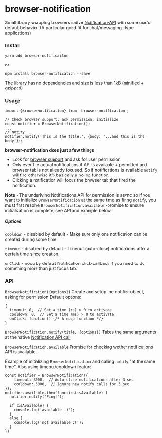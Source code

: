 # browser-notification

Small library wrapping browsers native [Notification-API](https://developer.mozilla.org/en-US/docs/Web/API/Notification) with some useful default behavior.
(A particular good fit for chat/messaging -type applications)

### Install
```
yarn add browser-notificaiton
```
or
```
npm install browser-notification --save
```
The library has no dependencies and size is less than 1kB (minified + gzipped)

### Usage

```
import {BrowserNotification} from 'browser-notification';

// Check browser support, ask permission, initialize
const notifier = BrowserNotification();
...
// Notify
notifier.notify('This is the title.', {body: '...and this is the body'});
```

**browser-notification does just a few things**
- Look for [browser support](http://caniuse.com/#feat=notifications) and ask for user permission
- Only ever fire actual notifications if API is available + permitted and browser tab is not already focused. So if notifications is available `notify` will fire otherwise it's basically a no-op function.
- Clicking a notification will focus the browser tab that fired the notification.

**Note** - The underlying Notifications API for permission is async so if you want to initialize `BrowserNotification` at the same time as firing `notify`, you must first resolve `BrowserNotification.available` -promise to ensure initialization is complete, see API and example below.

##### Options
`cooldown` - disabled by default
    - Make sure only one notification can be created during some time.

`timeout` - disabled by default
    - Timeout (auto-close) notifications after a certain time since creation.

`onClick` - noop by default
Notification click-callback if you need to do something more than just focus tab.

### API
`BrowserNotification({options})`
Create and setup the notifier object, asking for permission
Default options:

```
{
  timeout: 0,  // Set a time (ms) > 0 to activate
  cooldown: 0,  // Set a time (ms) > 0 to activate
  onClick: function() {/* A noop function */}
}
```

`BrowserNotification.notify(title, {options})`
Takes the same arguments at the native [Notification API call](https://developer.mozilla.org/en-US/docs/Web/API/Notification/Notification)


`BrowserNotification.available`
Promise for checking wether notifications API is available.

Example of initializing `BrowserNotification` and calling `notify` "at the same time". Also using timeout/cooldown feature
```
const notifier = BrowserNotification({
    timeout: 3000,  // Auto-close notifications after 3 sec
    cooldown: 3000,  // Ignore new notify calls for 3 sec
});
notifier.available.then(function(isAvailable) {
  notifier.notify('Ping!');

  if (isAvailable) {
    console.log('available :)');
  }
  else {
    console.log('not available :(');
  }
})
```
